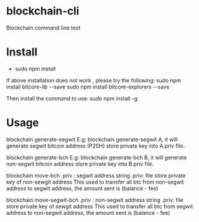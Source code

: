 # blockchain-cli
Blockchain command line test

# Install
- sudo npm install

If above installation does not work , please try the following:
sudo npm install bitcore-lib --save
sudo npm install bitcore-explorers --save

Then install the command to use:
sudo npm install -g

# Usage
blockchain generate-segwit <filename>
E.g: blockchain generate-segwit A, it will generate segwit bitcoin address (P2SH) store private key into A.priv file.

blockchain generate-bch <filename>
E.g: blockchain generate-bch B, it will generate non-segwit bitcoin address store private key into B.priv file.

blockchain move-bch <filename>.priv <toAddress>
<toAddress>: segwit address string
<filename>.priv: file store private key of non-sewgit address
This used to transfer all btc from non-segwit address to segwit address, the amount sent is (balance - fee)

blockchain move-segwit-bch <filename>.priv <toAddress>
<toAddress>: non-segwit address string
<filename>.priv: file store private key of sewgit address
This used to transfer all btc from segwit address to non-segwit address, the amount sent is (balance - fee)
